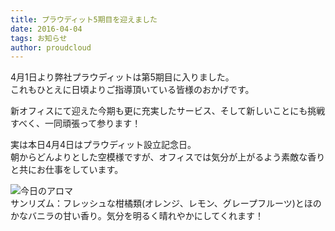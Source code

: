 ```yaml
---
title: プラウディット5期目を迎えました
date: 2016-04-04
tags: お知らせ
author: proudcloud
---
```


4月1日より弊社プラウディットは第5期目に入りました。
<br>
これもひとえに日頃よりご指導頂いている皆様のおかげです。
<br>

新オフィスにて迎えた今期も更に充実したサービス、そして新しいことにも挑戦すべく、一同頑張って参ります！
<br>

実は本日4月4日はプラウディット設立記念日。
<br>
朝からどんよりとした空模様ですが、オフィスでは気分が上がるよう素敵な香りと共にお仕事をしています。
<br>

![今日のアロマ](./2016/0404_todayofaroma/sunrhythm.jpg)
<br>
サンリズム：フレッシュな柑橘類(オレンジ、レモン、グレープフルーツ)とほのかなバニラの甘い香り。気分を明るく晴れやかにしてくれます！




